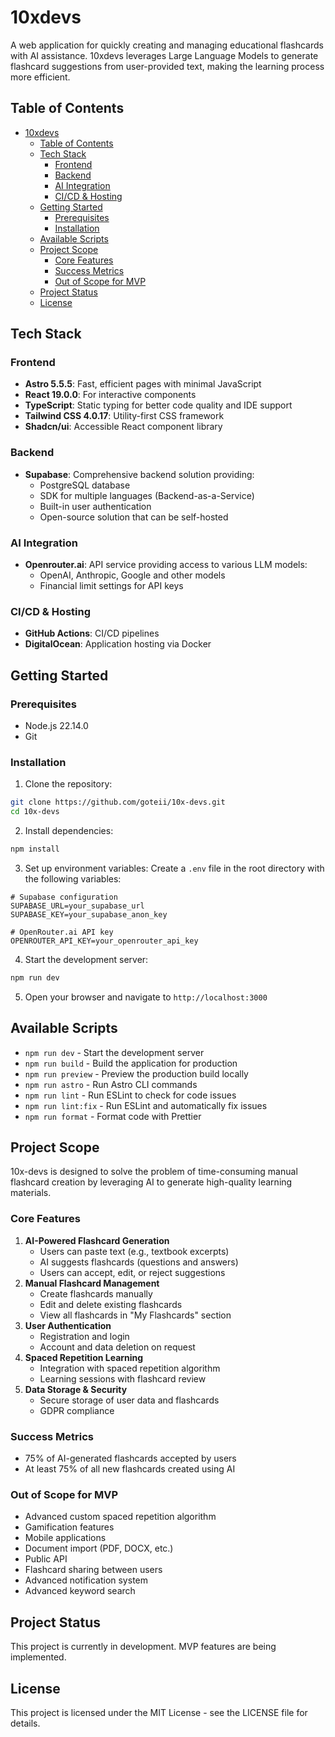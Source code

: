 # 10xdevs

A web application for quickly creating and managing educational flashcards with AI assistance. 10xdevs leverages Large Language Models to generate flashcard suggestions from user-provided text, making the learning process more efficient.

## Table of Contents

- [10xdevs](#10xdevs)
  - [Table of Contents](#table-of-contents)
  - [Tech Stack](#tech-stack)
    - [Frontend](#frontend)
    - [Backend](#backend)
    - [AI Integration](#ai-integration)
    - [CI/CD \& Hosting](#cicd--hosting)
  - [Getting Started](#getting-started)
    - [Prerequisites](#prerequisites)
    - [Installation](#installation)
  - [Available Scripts](#available-scripts)
  - [Project Scope](#project-scope)
    - [Core Features](#core-features)
    - [Success Metrics](#success-metrics)
    - [Out of Scope for MVP](#out-of-scope-for-mvp)
  - [Project Status](#project-status)
  - [License](#license)

## Tech Stack

### Frontend

- **Astro 5.5.5**: Fast, efficient pages with minimal JavaScript
- **React 19.0.0**: For interactive components
- **TypeScript**: Static typing for better code quality and IDE support
- **Tailwind CSS 4.0.17**: Utility-first CSS framework
- **Shadcn/ui**: Accessible React component library

### Backend

- **Supabase**: Comprehensive backend solution providing:
  - PostgreSQL database
  - SDK for multiple languages (Backend-as-a-Service)
  - Built-in user authentication
  - Open-source solution that can be self-hosted

### AI Integration

- **Openrouter.ai**: API service providing access to various LLM models:
  - OpenAI, Anthropic, Google and other models
  - Financial limit settings for API keys

### CI/CD \& Hosting

- **GitHub Actions**: CI/CD pipelines
- **DigitalOcean**: Application hosting via Docker

## Getting Started

### Prerequisites

- Node.js 22.14.0
- Git

### Installation

1. Clone the repository:

```bash
git clone https://github.com/goteii/10x-devs.git
cd 10x-devs
```

2. Install dependencies:

```bash
npm install
```

3. Set up environment variables:
   Create a `.env` file in the root directory with the following variables:

```
# Supabase configuration
SUPABASE_URL=your_supabase_url
SUPABASE_KEY=your_supabase_anon_key

# OpenRouter.ai API key
OPENROUTER_API_KEY=your_openrouter_api_key
```

4. Start the development server:

```bash
npm run dev
```

5. Open your browser and navigate to `http://localhost:3000`

## Available Scripts

- `npm run dev` - Start the development server
- `npm run build` - Build the application for production
- `npm run preview` - Preview the production build locally
- `npm run astro` - Run Astro CLI commands
- `npm run lint` - Run ESLint to check for code issues
- `npm run lint:fix` - Run ESLint and automatically fix issues
- `npm run format` - Format code with Prettier

## Project Scope

10x-devs is designed to solve the problem of time-consuming manual flashcard creation by leveraging AI to generate high-quality learning materials.

### Core Features

1. **AI-Powered Flashcard Generation**
   - Users can paste text (e.g., textbook excerpts)
   - AI suggests flashcards (questions and answers)
   - Users can accept, edit, or reject suggestions
2. **Manual Flashcard Management**
   - Create flashcards manually
   - Edit and delete existing flashcards
   - View all flashcards in "My Flashcards" section
3. **User Authentication**
   - Registration and login
   - Account and data deletion on request
4. **Spaced Repetition Learning**
   - Integration with spaced repetition algorithm
   - Learning sessions with flashcard review
5. **Data Storage \& Security**
   - Secure storage of user data and flashcards
   - GDPR compliance

### Success Metrics

- 75% of AI-generated flashcards accepted by users
- At least 75% of all new flashcards created using AI

### Out of Scope for MVP

- Advanced custom spaced repetition algorithm
- Gamification features
- Mobile applications
- Document import (PDF, DOCX, etc.)
- Public API
- Flashcard sharing between users
- Advanced notification system
- Advanced keyword search

## Project Status

This project is currently in development. MVP features are being implemented.

## License

This project is licensed under the MIT License - see the LICENSE file for details.
